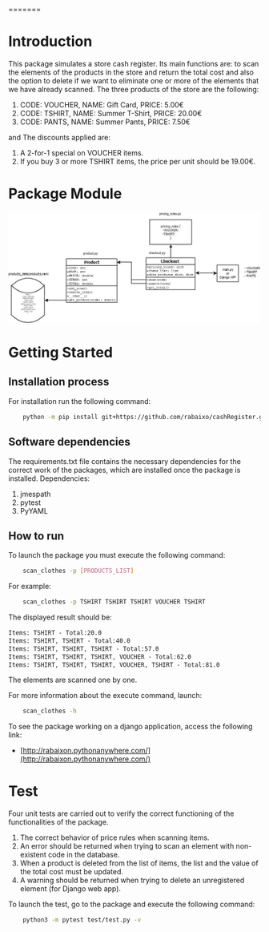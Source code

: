 =======

# Introduction
This package simulates a store cash register. Its main functions are: to scan the elements of the products in the store and return the total cost and also the option to delete if we want to eliminate one or more of the elements that we have already scanned.
The three products of the store are the following:

1. CODE: VOUCHER, NAME: Gift Card, PRICE: 5.00€
2. CODE: TSHIRT, NAME: Summer T-Shirt, PRICE: 20.00€
3. CODE: PANTS, NAME: Summer Pants, PRICE: 7.50€

and The discounts applied are:

1. A 2-for-1 special on VOUCHER items.
2. If you buy 3 or more TSHIRT items, the price per unit should be 19.00€.

# Package Module

![](cashRegister.jpeg)

# Getting Started

##	Installation process
For installation run the following command:

```bash
    python -m pip install git+https://github.com/rabaixo/cashRegister.git
```

## Software dependencies
The requirements.txt file contains the necessary dependencies for the correct work of the packages, which are installed once the package is installed.
Dependencies:

1.	jmespath
2.	pytest
3.  PyYAML

## How to run
To launch the package you must execute the following command:

```bash
    scan_clothes -p [PRODUCTS_LIST]
```

For example:

```bash
    scan_clothes -p TSHIRT TSHIRT TSHIRT VOUCHER TSHIRT
```

The displayed result should be:

    Items: TSHIRT - Total:20.0
    Items: TSHIRT, TSHIRT - Total:40.0
    Items: TSHIRT, TSHIRT, TSHIRT - Total:57.0
    Items: TSHIRT, TSHIRT, TSHIRT, VOUCHER - Total:62.0
    Items: TSHIRT, TSHIRT, TSHIRT, VOUCHER, TSHIRT - Total:81.0

The elements are scanned one by one.

For more information about the execute command, launch:

```bash
    scan_clothes -h
```

To see the package working on a django application, access the following link:

- [http://rabaixon.pythonanywhere.com/](http://rabaixon.pythonanywhere.com/)


#  Test
Four unit tests are carried out to verify the correct functioning of the functionalities of the package.

1. The correct behavior of price rules when scanning items.
2. An error should be returned when trying to scan an element with non-existent code in the database.
3. When a product is deleted from the list of items, the list and the value of the total cost must be updated.
4. A warning should be returned when trying to delete an unregistered element (for Django web app).

To launch the test, go to the package and execute the following command:

```bash
    python3 -m pytest test/test.py -v
```

